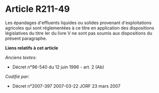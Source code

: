 # Article R211-49

Les épandages d'effluents liquides ou solides provenant d'exploitations agricoles qui sont réglementées à ce titre en
application des dispositions législatives du titre Ier du livre V ne sont pas soumis aux dispositions du présent paragraphe.

**Liens relatifs à cet article**

_Anciens textes_:

  - Décret n°96-540 du 12 juin 1996 - art. 2 (Ab)

_Codifié par_:

  - Décret n°2007-397 2007-03-22 JORF 23 mars 2007
